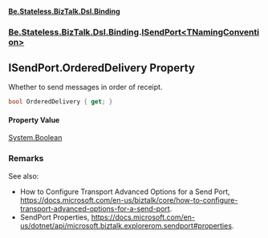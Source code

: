 #### [Be.Stateless.BizTalk.Dsl.Binding](README.md 'README')
### [Be.Stateless.BizTalk.Dsl.Binding](Be.Stateless.BizTalk.Dsl.Binding.md 'Be.Stateless.BizTalk.Dsl.Binding').[ISendPort&lt;TNamingConvention&gt;](ISendPort_TNamingConvention_.md 'Be.Stateless.BizTalk.Dsl.Binding.ISendPort<TNamingConvention>')

## ISendPort<TNamingConvention>.OrderedDelivery Property

Whether to send messages in order of receipt.

```csharp
bool OrderedDelivery { get; }
```

#### Property Value
[System.Boolean](https://docs.microsoft.com/en-us/dotnet/api/System.Boolean 'System.Boolean')

### Remarks

See also:
- How to Configure Transport Advanced Options for a Send Port,
  https://docs.microsoft.com/en-us/biztalk/core/how-to-configure-transport-advanced-options-for-a-send-port.
- SendPort Properties, https://docs.microsoft.com/en-us/dotnet/api/microsoft.biztalk.explorerom.sendport#properties.